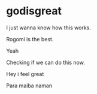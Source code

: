 # godisgreat

I just wanna know how this works.

Rogomi is the best.

Yeah

Checking if we can do this now.

Hey i feel great

Para maiba naman
